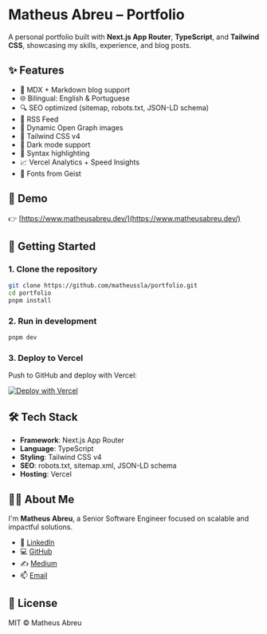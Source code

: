 # Matheus Abreu – Portfolio

A personal portfolio built with **Next.js App Router**, **TypeScript**, and **Tailwind CSS**, showcasing my skills, experience, and blog posts.

## ✨ Features

- 🧠 MDX + Markdown blog support  
- 🌐 Bilingual: English & Portuguese  
- 🔍 SEO optimized (sitemap, robots.txt, JSON-LD schema)  
- 📰 RSS Feed  
- 📸 Dynamic Open Graph images  
- 🎨 Tailwind CSS v4  
- 🌙 Dark mode support  
- 🧠 Syntax highlighting  
- 📈 Vercel Analytics + Speed Insights  
- 🧠 Fonts from Geist  

## 🧪 Demo

👉 [https://www.matheusabreu.dev/](https://www.matheusabreu.dev/)

## 🚀 Getting Started

### 1. Clone the repository

```bash
git clone https://github.com/matheussla/portfolio.git
cd portfolio
pnpm install
```

### 2. Run in development

```bash
pnpm dev
```

### 3. Deploy to Vercel

Push to GitHub and deploy with Vercel:

[![Deploy with Vercel](https://vercel.com/button)](https://vercel.com/new)

## 🛠 Tech Stack

- **Framework**: Next.js App Router  
- **Language**: TypeScript  
- **Styling**: Tailwind CSS v4  
- **SEO**: robots.txt, sitemap.xml, JSON-LD schema  
- **Hosting**: Vercel  

## 👨‍💻 About Me

I'm **Matheus Abreu**, a Senior Software Engineer focused on scalable and impactful solutions.

- 💼 [LinkedIn](https://www.linkedin.com/in/matheus-abreu-js/)  
- 💻 [GitHub](https://github.com/matheussla)  
- ✍️ [Medium](https://medium.com/@matheus.la)  
- 📫 [Email](mailto:matheus.la1999@gmail.com)

## 📄 License

MIT © Matheus Abreu
